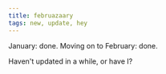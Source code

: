 ```yaml
---
title: februazaary
tags: new, update, hey
---
```


January: done. Moving on to February: done.

Haven't updated in a while, or have I?  
